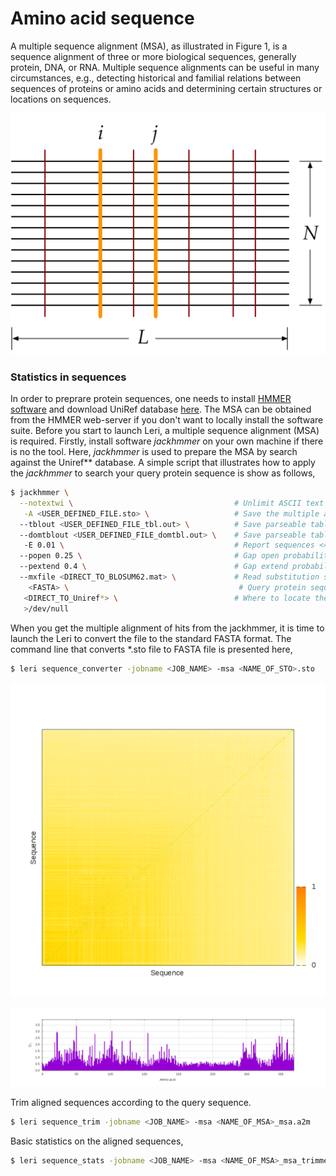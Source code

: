 # Amino acid sequence

A multiple sequence alignment \(MSA\), as illustrated in Figure 1, is a sequence alignment of three or more biological sequences, generally protein, DNA, or RNA. Multiple sequence alignments can be useful in many circumstances, e.g., detecting historical and familial relations between sequences of proteins or amino acids and determining certain structures or locations on sequences.

![Figure 1. A multiple sequence alignment of $N$ sequences by $L$ positions. As shown, the lines in dark red stand for the conservation of the amino acids at that position, while the bold lines in orange indicate that the amino acids at position $i$ and $j$ are conserved and coupled.](../.gitbook/assets/msa.png)

### Statistics in sequences

In order to preprare protein sequences, one needs to install [HMMER software](http://hmmer.org/) and download UniRef database [here](https://www.uniprot.org/downloads). The MSA can be obtained from the HMMER web-server if you don't want to locally install the software suite. Before you start to launch Leri, a multiple sequence alignment \(MSA\) is required. Firstly, install software _jackhmmer_ on your own machine if there is no the tool. Here, _jackhmmer_ is used to prepare the MSA by search against the Uniref\*\* database. A simple script that illustrates how to apply the _jackhmmer_ to search your query protein sequence is show as follows,

```bash
$ jackhmmer \
  --notextwi \                                    # Unlimit ASCII text output line width
   -A <USER_DEFINED_FILE.sto> \                   # Save the multiple alignment of hits to file
  --tblout <USER_DEFINED_FILE_tbl.out> \          # Save parseable table of per-sequence hits to file
  --domtblout <USER_DEFINED_FILE_domtbl.out> \    # Save parseable table of per-domain hits to file
   -E 0.01 \                                      # Report sequences <= this E-value threshold in output
  --popen 0.25 \                                  # Gap open probability
  --pextend 0.4 \                                 # Gap extend probability
  --mxfile <DIRECT_TO_BLOSUM62.mat> \             # Read substitution score matrix from file
    <FASTA> \                                      # Query protein sequence
   <DIRECT_TO_Uniref*> \                          # Where to locate the Uniref50, Uniref90, or Uniref100 database
   >/dev/null
```

When you get the multiple alignment of hits from the jackhmmer, it is time to launch the Leri to convert the file to the standard FASTA format. The command line that converts \*.sto file to FASTA file is presented here,

```bash
$ leri sequence_converter -jobname <JOB_NAME> -msa <NAME_OF_STO>.sto
```

![Figure 1. Similarity between pairwise sequences.](../.gitbook/assets/p08908_sequence_similarity.png)

![Figure 2. Degree of conservation at each single site.](../.gitbook/assets/p08908_site_conservation.png)

Trim aligned sequences according to the query sequence.

```bash
$ leri sequence_trim -jobname <JOB_NAME> -msa <NAME_OF_MSA>_msa.a2m
```

Basic statistics on the aligned sequences,

```bash
$ leri sequence_stats -jobname <JOB_NAME> -msa <NAME_OF_MSA>_msa_trimmed.aln
```



